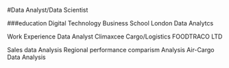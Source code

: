 #Data Analyst/Data Scientist

###education 
Digital Technology Business School London
Data Analytcs

Work Experience
Data Analyst Climaxcee Cargo/Logistics
FOODTRACO LTD

Sales data Analysis
Regional performance comparism Analysis
Air-Cargo Data Analysis
